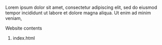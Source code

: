 Lorem ipsum dolor sit amet, consectetur adipiscing elit, sed do eiusmod tempor incididunt ut labore et dolore magna aliqua. Ut enim ad minim veniam, 

Website contents
1. index.html